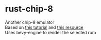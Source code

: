 # rust-chip-8

Another chip-8 emulator  
Based on [this tutorial](https://tobiasvl.github.io/blog/write-a-chip-8-emulator/) and [this resource](http://devernay.free.fr/hacks/chip8/C8TECH10.HTM)  
Uses bevy-engine to render the selected rom